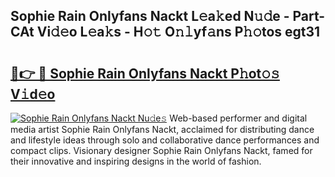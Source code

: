 ## Sophie Rain Onlyfans Nackt L𝚎a𝚔ed N𝚞𝚍e - Part-CAt Vi𝚍𝚎o L𝚎a𝚔s - H𝚘𝚝 O𝚗𝚕yf𝚊ns P𝚑𝚘tos egt31

# <h2><a href="http://kf3kax.oniu.top/?m=Sophie+Rain+Onlyfans+Nackt">🔗👉 🔴 Sophie Rain Onlyfans Nackt P𝚑ot𝚘𝚜 V𝚒d𝚎o</a></h2>

[![Sophie Rain Onlyfans Nackt Nu𝚍e𝚜](https://i.imgur.com/0qMVB7G.gif)](http://kf3kax.oniu.top/?m=Sophie+Rain+Onlyfans+Nackt)
Web-based performer and digital media artist Sophie Rain Onlyfans Nackt, acclaimed for distributing dance and lifestyle ideas through solo and collaborative dance performances and compact clips. Visionary designer Sophie Rain Onlyfans Nackt, famed for their innovative and inspiring designs in the world of fashion.  

